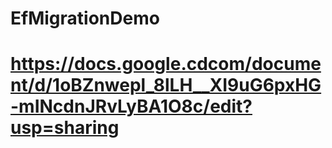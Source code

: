 # EfMigrationDemo
#	https://docs.google.cdcom/document/d/1oBZnwepl_8lLH__XI9uG6pxHG-mINcdnJRvLyBA1O8c/edit?usp=sharing